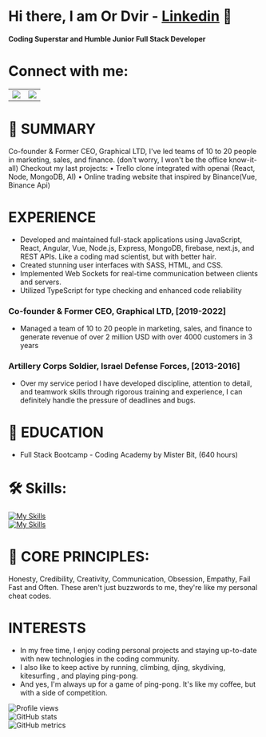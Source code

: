 # Hi there, I am Or Dvir -  [Linkedin][linkedin] 👋 
#### Coding Superstar and Humble Junior Full Stack Developer
# Connect with me:

<table>
 <tr>
   <td>
   <a href="https://www.linkedin.com/in/or%D6%B9dvir/">
 <img src="https://img.icons8.com/fluency/48/null/linkedin-circled.png"/>  
   </a>
  </td>
   <td>
   <a href="mailto: ordvir24@gmail.com">
 <img src="https://img.icons8.com/color/48/null/circled-envelope.png"/>
   </a>
  </td>
  
  
  
 </tr>
</table>




# 🚀 SUMMARY
Co-founder & Former CEO, Graphical LTD, I've led teams of 10 to 20 people in
marketing, sales, and finance. (don't worry, I won't be the office know-it-all)
Checkout my last projects:
• Trello clone integrated with openai (React, Node, MongoDB, AI)
• Online trading website that inspired by Binance(Vue, Binance Api) 

# EXPERIENCE

- Developed and maintained full-stack applications using JavaScript, React, Angular,
Vue, Node.js, Express, MongoDB, firebase, next.js, and REST APIs. Like a coding mad scientist, but
with better hair.
- Created stunning user interfaces with SASS, HTML, and CSS.
- Implemented Web Sockets for real-time communication between clients and
servers.
- Utilized TypeScript for type checking and enhanced code reliability

### Co-founder & Former CEO, Graphical LTD, [2019-2022]
- Managed a team of 10 to 20 people in marketing, sales, and finance to generate
revenue of over 2 million USD with over 4000 customers in 3 years 

### Artillery Corps Soldier, Israel Defense Forces, [2013-2016]
- Over my service period I have developed discipline, attention to detail, and teamwork skills through rigorous training and experience, I can definitely  handle the pressure of deadlines and bugs.

# 📘 EDUCATION
- Full Stack Bootcamp - Coding Academy by Mister Bit,
(640 hours)

# 🛠 Skills:
 
[![My Skills](https://skills.thijs.gg/icons?i=angular,react,vue,js,nodejs,express,mongodb&theme=dark)](https://skills.thijs.gg)
</br>
[![My Skills](https://skills.thijs.gg/icons?i=sass,html,css,ts&theme=dark)](https://skills.thijs.gg)
</br>

# 📝 CORE PRINCIPLES:
Honesty, Credibility, Creativity, Communication, Obsession, Empathy, Fail Fast and Often. These aren't just buzzwords to me, they're like my personal cheat codes.

# INTERESTS
- In my free time, I enjoy coding personal projects and staying up-to-date with new technologies in the coding community. 
- I also like to keep active by running, climbing, djing, skydiving, kitesurfing , and playing ping-pong. 
- And yes, I'm always up for a game of ping-pong. It's like my coffee, but with a side of competition.


![Profile views](https://gpvc.arturio.dev/ord669)</br>
![GitHub stats](https://github-readme-stats.vercel.app/api?username=ord669&show_icons=true) </br>
![GitHub metrics](https://metrics.lecoq.io/ord669)  


[course]: https://www.youtube.com/watch?v=mjYh6hlXmZk&t=293s&ab_channel=TutorialHero
[linkedin]: [https://www.linkedin.com/in/or%D6%B9dvir/](http://bit.ly/3IAykwO)



